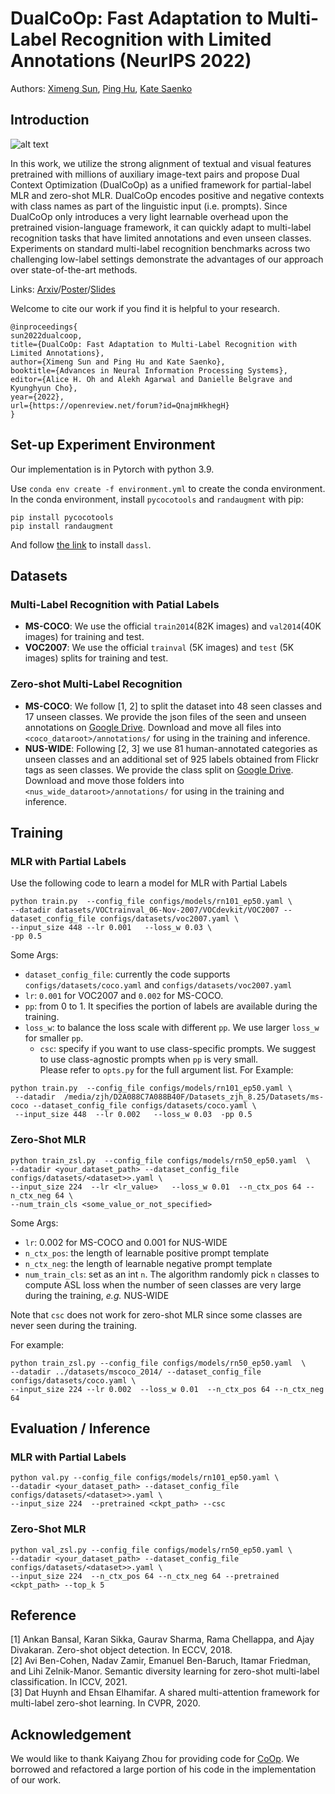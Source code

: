 # DualCoOp: Fast Adaptation to Multi-Label Recognition with Limited Annotations (NeurIPS 2022)
Authors: [Ximeng Sun](https://cs-people.bu.edu/sunxm/), [Ping Hu](https://cs-people.bu.edu/pinghu/homepage.html), [Kate Saenko](http://ai.bu.edu/ksaenko.html)

## Introduction
![alt text](docs/method.png)

In this work, we utilize the strong alignment of textual and visual
features pretrained with millions of auxiliary image-text pairs and propose Dual
Context Optimization (DualCoOp) as a unified framework for partial-label MLR and
zero-shot MLR. DualCoOp encodes positive and negative contexts with class names
as part of the linguistic input (i.e. prompts). Since DualCoOp only introduces a very
light learnable overhead upon the pretrained vision-language framework, it can
quickly adapt to multi-label recognition tasks that have limited annotations and even
unseen classes. Experiments on standard multi-label recognition benchmarks across
two challenging low-label settings demonstrate the advantages of our approach over
state-of-the-art methods. 

Links: [Arxiv](https://arxiv.org/abs/2206.09541)/[Poster](https://drive.google.com/file/d/1eReJS8YJ1qkQHTmcjLQYCEYtA4z0Ba_d/view?usp=sharing)/[Slides](https://docs.google.com/presentation/d/14zkppeqQxNTHaBx7ud4PhmTs09bxKd8U/edit?usp=sharing&ouid=115960956800492598069&rtpof=true&sd=true)

Welcome to cite our work if you find it is helpful to your research.
```
@inproceedings{
sun2022dualcoop,
title={DualCoOp: Fast Adaptation to Multi-Label Recognition with Limited Annotations},
author={Ximeng Sun and Ping Hu and Kate Saenko},
booktitle={Advances in Neural Information Processing Systems},
editor={Alice H. Oh and Alekh Agarwal and Danielle Belgrave and Kyunghyun Cho},
year={2022},
url={https://openreview.net/forum?id=QnajmHkhegH}
}
```

## Set-up Experiment Environment
Our implementation is in Pytorch with python 3.9. 

Use `conda env create -f environment.yml` to create the conda environment.
In the conda environment, install `pycocotools` and `randaugment` with pip:
```
pip install pycocotools
pip install randaugment
```
And follow [the link](https://github.com/KaiyangZhou/Dassl.pytorch) to install `dassl`.

## Datasets
### Multi-Label Recognition with Patial Labels
- **MS-COCO**: We use the official `train2014`(82K images) and `val2014`(40K images) for training and test.
- **VOC2007**: We use the official `trainval` (5K images) and `test`
(5K images) splits for training and test. 
### Zero-shot Multi-Label Recognition
- **MS-COCO**: We follow [1, 2] to split the dataset into
48 seen classes and 17 unseen classes. We provide the json files of the seen and unseen annotations on [Google Drive](https://drive.google.com/file/d/154dkD7Ok1xxwTZb7hQTAf3FlNCN8Q6KM/view?usp=sharing). Download and move all files into `<coco_dataroot>/annotations/` for using in the training and inference.
- **NUS-WIDE**: Following [2, 3] we use 81 human-annotated categories as unseen classes and an additional set of 925 labels
obtained from Flickr tags as seen classes. We provide the class split on [Google Drive](https://drive.google.com/file/d/17pt25ed0qPvjjidVa_goAuH9PnS2lIfs/view?usp=sharing). Download and move those folders  into `<nus_wide_dataroot>/annotations/` for using in the training and inference.

## Training 
### MLR with Partial Labels
Use the following code to learn a model for MLR with Partial Labels
```
python train.py  --config_file configs/models/rn101_ep50.yaml \
--datadir datasets/VOCtrainval_06-Nov-2007/VOCdevkit/VOC2007 --dataset_config_file configs/datasets/voc2007.yaml \
--input_size 448 --lr 0.001   --loss_w 0.03 \
-pp 0.5 
```
Some Args:  
- `dataset_config_file`: currently the code supports `configs/datasets/coco.yaml` and `configs/datasets/voc2007.yaml`  
- `lr`: `0.001` for VOC2007 and `0.002` for MS-COCO.
- `pp`: from 0 to 1. It specifies the portion of labels are available during the training.
- `loss_w`: to balance the loss scale with different `pp`. We use larger `loss_w` for smaller `pp`.
    - `csc`: specify if you want to use class-specific prompts. We suggest to use class-agnostic prompts when `pp` is very small.   
Please refer to `opts.py` for the full argument list.
For Example:
```
python train.py  --config_file configs/models/rn101_ep50.yaml \
 --datadir  /media/zjh/D2A088C7A088B40F/Datasets_zjh_8.25/Datasets/ms-coco --dataset_config_file configs/datasets/coco.yaml \
 --input_size 448  --lr 0.002   --loss_w 0.03  -pp 0.5
```

### Zero-Shot MLR
```
python train_zsl.py  --config_file configs/models/rn50_ep50.yaml  \
--datadir <your_dataset_path> --dataset_config_file configs/datasets/<dataset>>.yaml \ 
--input_size 224  --lr <lr_value>   --loss_w 0.01  --n_ctx_pos 64 --n_ctx_neg 64 \
--num_train_cls <some_value_or_not_specified>
```
Some Args:  
- `lr`: 0.002 for MS-COCO and 0.001 for NUS-WIDE
- `n_ctx_pos`: the length of learnable positive prompt template
- `n_ctx_neg`: the length of learnable negative prompt template
- `num_train_cls`: set as an int `n`. The algorithm randomly pick `n` classes to compute ASL loss when the number of seen classes are very large during the training, *e.g.* NUS-WIDE 

Note that `csc` does not work for zero-shot MLR since some classes are never seen during the training.

For example:
```
python train_zsl.py --config_file configs/models/rn50_ep50.yaml  \
--datadir ../datasets/mscoco_2014/ --dataset_config_file configs/datasets/coco.yaml \
--input_size 224 --lr 0.002  --loss_w 0.01  --n_ctx_pos 64 --n_ctx_neg 64 
```

## Evaluation / Inference
### MLR with Partial Labels
```
python val.py --config_file configs/models/rn101_ep50.yaml \
--datadir <your_dataset_path> --dataset_config_file configs/datasets/<dataset>>.yaml \
--input_size 224  --pretrained <ckpt_path> --csc
```

### Zero-Shot MLR
```
python val_zsl.py --config_file configs/models/rn50_ep50.yaml \
--datadir <your_dataset_path> --dataset_config_file configs/datasets/<dataset>>.yaml \
--input_size 224  --n_ctx_pos 64 --n_ctx_neg 64 --pretrained <ckpt_path> --top_k 5
```

## Reference
[1] Ankan Bansal, Karan Sikka, Gaurav Sharma, Rama Chellappa, and Ajay Divakaran. Zero-shot object
detection. In ECCV, 2018.  
[2] Avi Ben-Cohen, Nadav Zamir, Emanuel Ben-Baruch, Itamar Friedman, and Lihi Zelnik-Manor. Semantic
diversity learning for zero-shot multi-label classification. In ICCV, 2021.  
[3] Dat Huynh and Ehsan Elhamifar. A shared multi-attention framework for multi-label zero-shot learning.
In CVPR, 2020.


## Acknowledgement
We would like to thank Kaiyang Zhou for providing code for [CoOp](https://github.com/KaiyangZhou/CoOp). We borrowed and refactored a large portion of his code in the implementation of our work.